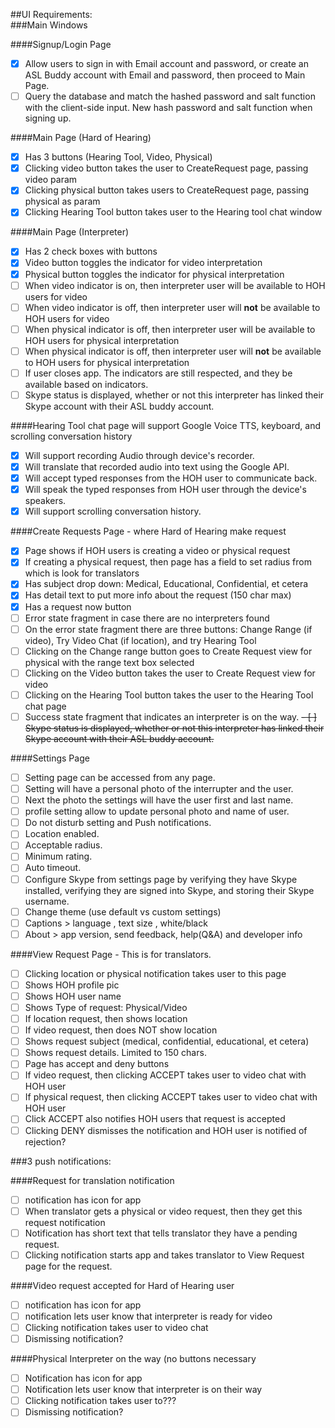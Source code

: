  ##UI Requirements:  
###Main Windows

####Signup/Login Page
- [x] Allow users to sign in with Email account and password, or create an ASL Buddy account with Email and password, then proceed to Main Page.
- [ ] Query the database and match the hashed password and salt function with the client-side input.  New hash password and salt function when signing up.

####Main Page (Hard of Hearing)
- [x] Has 3 buttons (Hearing Tool, Video, Physical)
- [x] Clicking video button takes the user to CreateRequest page, passing video param
- [x] Clicking physical button takes users to CreateRequest page, passing physical as param
- [x] Clicking Hearing Tool button takes user to the Hearing tool chat window

####Main Page (Interpreter)
- [x] Has 2 check boxes with buttons
- [x] Video button toggles the indicator for video interpretation
- [x] Physical button toggles the indicator for physical interpretation
- [ ] When video indicator is on, then interpreter user will be available to HOH users for video
- [ ] When video indicator is off, then interpreter user will **not** be available to HOH users for video
- [ ] When physical indicator is off, then interpreter user will be available to HOH users for physical interpretation
- [ ] When physical indicator is off, then interpreter user will **not** be available to HOH users for physical interpretation
- [ ] If user closes app. The indicators are still respected, and they be available based on indicators.
- [ ] Skype status is displayed, whether or not this interpreter has linked their Skype account with their ASL buddy account.

####Hearing Tool chat page will support Google Voice TTS, keyboard, and scrolling conversation history
- [x] Will support recording Audio through device's recorder.
- [x] Will translate that recorded audio into text using the Google API.
- [x] Will accept typed responses from the HOH user to communicate back.
- [x] Will speak the typed responses from HOH user through the device's speakers.
- [x] Will support scrolling conversation history.

####Create Requests Page - where Hard of Hearing make request
- [x] Page shows if HOH users is creating a video or physical request
- [x] If creating a physical request, then page has a field to set radius from which is look for translators
- [x] Has subject drop down: Medical, Educational, Confidential, et cetera
- [x] Has detail text to put more info about the request (150 char max)
- [x] Has a request now button
- [ ] Error state fragment in case there are no interpreters found
- [ ] On the error state fragment there are three buttons: Change Range (if video), Try Video Chat (if location), and try Hearing Tool
- [ ] Clicking on the Change range button goes to Create Request view for physical with the range text box selected
- [ ] Clicking on the Video button takes the user to Create Request view for video
- [ ] Clicking on the Hearing Tool button takes the user to the Hearing Tool chat page
- [ ] Success state fragment that indicates an interpreter is on the way.
~~- [ ] Skype status is displayed, whether or not this interpreter has linked their Skype account with their ASL buddy account.~~

####Settings Page
- [ ] Setting page can be accessed from any page.
- [ ] Setting will have a personal photo of the interrupter and the user.
- [ ] Next the photo the settings will have the user first and last name.
- [ ] profile setting allow to update personal photo and name of user.
- [ ] Do not disturb setting and Push notifications.
- [ ] Location enabled.
- [ ] Acceptable radius.
- [ ] Minimum rating.
- [ ] Auto timeout.
- [ ] Configure Skype from settings page by verifying they have Skype installed, verifying they are signed into Skype, and storing their Skype username.
- [ ] Change theme (use default vs custom settings)
- [ ]	Captions > language , text size , white/black
- [ ]	About > app version, send feedback, help(Q&A) and developer info

####View Request Page - This is for translators.
- [ ] Clicking location or physical notification takes user to this page
- [ ] Shows HOH profile pic
- [ ] Shows HOH user name
- [ ] Shows Type of request: Physical/Video
- [ ] If location request, then shows location
- [ ] If video request, then does NOT show location
- [ ] Shows request subject (medical, confidential, educational, et cetera)
- [ ] Shows request details. Limited to 150 chars.
- [ ] Page has accept and deny buttons
- [ ] If video request, then clicking ACCEPT takes user to video chat with HOH user
- [ ] If physical request, then clicking ACCEPT takes user to video chat with HOH user
- [ ] Click ACCEPT also notifies HOH users that request is accepted
- [ ] Clicking DENY dismisses the notification and HOH user is notified of rejection?

###3 push notifications:

####Request for translation notification
- [ ] notification has icon for app
- [ ] When translator gets a physical or video request, then they get this request notification
- [ ] Notification has short text that tells translator they have a pending request.
- [ ] Clicking notification starts app and takes translator to View Request page for the request.

####Video request accepted for Hard of Hearing user  
- [ ] notification has icon for app
- [ ] notification lets user know that interpreter is ready for video
- [ ] Clicking notification takes user to video chat
- [ ] Dismissing notification?

####Physical Interpreter on the way (no buttons necessary
- [ ] Notification has icon for app
- [ ] Notification lets user know that interpreter is on their way
- [ ] Clicking notification takes user to???
- [ ] Dismissing notification?
